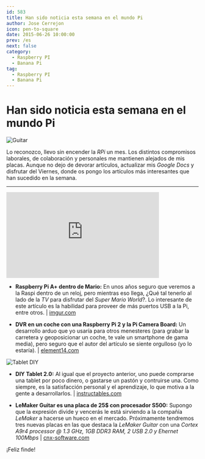 ```yaml
---
id: 583
title: Han sido noticia esta semana en el mundo Pi
author: Jose Cerrejon
icon: pen-to-square
date: 2015-06-26 10:00:00
prev: /es
next: false
category:
  - Raspberry PI
  - Banana Pi
tag:
  - Raspberry PI
  - Banana Pi
---
```


# Han sido noticia esta semana en el mundo Pi

![Guitar](/images/2015/06/guitar.jpg)

Lo reconozco, llevo sin encender la *RPi* un mes. Los distintos compromisos laborales, de colaboración y personales me mantienen alejados de mis placas. Aunque no dejo de devorar artículos, actualizar mis *Google Docs* y disfrutar del Viernes, donde os pongo los artículos más interesantes que han sucedido en la semana.

- - -
<iframe width="400" height="225" src="https://www.youtube.com/embed/T4He0Y7rit8?rel=0" frameborder="0" allowfullscreen></iframe>

* **Raspberry Pi A+ dentro de Mario:** En unos años seguro que veremos a la Raspi dentro de un reloj, pero mientras eso llega, ¿Qué tal tenerlo al lado de la *TV* para disfrutar del *Super Mario World*?. Lo interesante de este artículo es la habilidad para proveer de más puertos USB a la Pi, entre otros. | [imgur.com](http://imgur.com/gallery/Dwz04)

* **DVR en un coche con una Raspberry Pi 2 y la Pi Camera Board:** Un desarrollo arduo que yo usaría para otros menesteres (para grabar la carretera y geoposicionar un coche, te vale un smartphone de gama media), pero seguro que el autor del artículo se siente orgulloso (yo lo estaría). | [element14.com](http://www.element14.com/community/community/raspberry-pi/raspberrypi_projects/blog/2015/06/23/the-secrets-of-the-pi-camera--car-dvr-system)

![Tablet DIY](/images/2015/06/tablet_diy.jpg)

* **DIY Tablet 2.0:** Al igual que el proyecto anterior, uno puede comprarse una tablet por poco dinero, o gastarse un pastón y contruirse una. Como siempre, es la satisfacción personal y el aprendizaje, lo que motiva a la gente a desarrollarlos. | [instructables.com](http://www.instructables.com/id/DIY-Tablet-20/?ALLSTEPS)

* **LeMaker Guitar es una placa de 25$ con procesador S500:** Supongo que la expresión divide y vencerás le está sirviendo a la compañía *LeMaker* a hacerse un hueco en el mercado. Próximamente tendremos tres nuevas placas en las que destaca la *LeMaker Guitar* con una *Cortex A9r4 processor @ 1.3 GHz,  1GB DDR3 RAM, 2 USB 2.0 y Ehernet 100Mbps* | [cnx-software.com](http://www.cnx-software.com/2015/06/25/lemaker-guitar-is-a-25-single-board-computer-powered-by-actions-semi-s500-processor/)

¡Feliz finde!